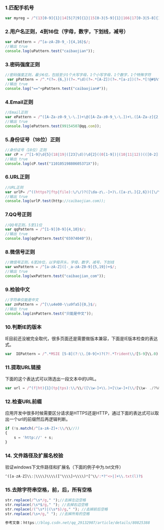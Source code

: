 ### 1.匹配手机号
```js
var myreg = /^(13[0-9]{1}|14[5|7|9]{1}|15[0-3|5-9]{1}|166|17[0-3|5-8]{1}|18[0-9]{1}|19[8-9]{1}){1}\d{8}$/;
```

### 2.用户名正则，4到16位（字母，数字，下划线，减号）
```js
var uPattern = /^[a-zA-Z0-9_-]{4,16}$/;
//输出 true
console.log(uPattern.test("caibaojian"));
```

### 3.密码强度正则
```js
//密码强度正则，最少6位，包括至少1个大写字母，1个小写字母，1个数字，1个特殊字符
 var pPattern = /^.*(?=.{6,})(?=.*\d)(?=.*[A-Z])(?=.*[a-z])(?=.*[!@#$%^&*? ]).*$/;
//输出 true
console.log("=="+pPattern.test("caibaojian#"));
```

### 4.Email正则
```js
//Email正则
var ePattern = /^([A-Za-z0-9_\-\.])+\@([A-Za-z0-9_\-\.])+\.([A-Za-z]{2,4})$/;
//输出 true
console.log(ePattern.test(99154507@qq.com));
```

### 5.身份证号（18位）正则
```js
//身份证号（18位）正则
var cP = /^[1-9]\d{5}(18|19|([23]\d))\d{2}((0[1-9])|(10|11|12))(([0-2][1-9])|10|20|30|31)\d{3}[0-9Xx]$/;
//输出 true
console.log(cP.test("11010519880605371X"));
```

### 6.URL正则
```js
//URL正则
var urlP= /^((https?|ftp|file):\/\/)?([\da-z\.-]+)\.([a-z\.]{2,6})([\/\w \.-]*)*\/?$/;
//输出 true
console.log(urlP.test(http://caibaojian.com));
```

### 7.QQ号正则
```js
//QQ号正则，5至11位
var qqPattern = /^[1-9][0-9]{4,10}$/;
//输出 true
console.log(qqPattern.test("65974040"));
```

### 8.微信号正则
```js
//微信号正则，6至20位，以字母开头，字母，数字，减号，下划线
var wxPattern = /^[a-zA-Z]([-_a-zA-Z0-9]{5,19})+$/;
//输出 true
console.log(wxPattern.test("caibaojian_com"));
```

### 9.检验中文
```js
//字符串仅能是中文
var znPattern = /^[\\u4e00-\\u9fa5]{0,}$/;
//输出 true
console.log(znPattern.test("只能是中文"));
```

### 10.判断IE的版本
IE目前还没被完全取代，很多页面还是需要做版本兼容，下面是IE版本检查的表达式。
```js
var  IEPattern = /^.*MSIE [5-8](?:\\.[0-9]+)?(?!.*Trident\\/[5-9]\\.0).*$/;
```

### 11.提取URL链接
下面的这个表达式可以筛选出一段文本中的URL。
```js
var url = /^(f|ht){1}(tp|tps):\\/\\/([\\w-]+\\.)+[\\w-]+(\\/[\\w- ./?%&=]*)?/;
```

### 12.检查URL前缀
应用开发中很多时候需要区分请求是HTTPS还是HTTP，通过下面的表达式可以取出一个url的前缀然后再逻辑判断。
```js
if (!s.match(/^[a-zA-Z]+:\\/\\//))
{
    s = 'http://' + s;
}
```
### 14. 文件路径及扩展名校验
验证windows下文件路径和扩展名（下面的例子中为.txt文件）
```js
^([a-zA-Z]\\:|\\\\)\\\\([^\\\\]+\\\\)*[^\\/:*?"<>|]+\\.txt(l)?$
```
### 15.去除字符串空格，前，后，所有空格
```js
str.replace(/^\s*/g," ");//去掉左边空格
str.replace(/\s*$/g," "); //去掉右边空格
str.replace(/(^\s*)|(\s*$)/g," "); //去掉前后空格
str.replace(/\s+/g," "); //去掉所有的空格

参考文章：https://blog.csdn.net/qq_29132907/article/details/80825388
```